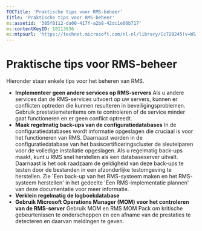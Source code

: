 ```yaml
---
TOCTitle: 'Praktische tips voor RMS-beheer'
Title: 'Praktische tips voor RMS-beheer'
ms:assetid: '385f8112-da00-417f-a2b8-42dc1e06b717'
ms:contentKeyID: 18113936
ms:mtpsurl: 'https://technet.microsoft.com/nl-nl/library/Cc720245(v=WS.10)'
---
```


Praktische tips voor RMS-beheer
===============================

Hieronder staan enkele tips voor het beheren van RMS.

-   **Implementeer geen andere services op RMS-servers**
    Als u andere services dan de RMS-services uitvoert op uw servers, kunnen er conflicten optreden die kunnen resulteren in beveiligingsproblemen. Gebruik prestatiemeteritems om te controleren of de service minder gaat functioneren en er geen conflict optreedt.
-   **Maak regelmatig back-ups van de configuratiedatabases**
    In de configuratiedatabases wordt informatie opgeslagen die cruciaal is voor het functioneren van RMS. Daarnaast worden in de configuratiedatabase van het basiscertificeringscluster de sleutelparen voor de volledige installatie opgeslagen. Als u regelmatig back-ups maakt, kunt u RMS snel herstellen als een databaseserver uitvalt. Daarnaast is het ook raadzaam de geldigheid van deze back-ups te testen door de bestanden in een afzonderlijke testomgeving te herstellen. Zie 'Een back-up van het RMS-systeem maken en het RMS-systeem herstellen' in het gedeelte 'Een RMS-implementatie plannen' van deze documentatie voor meer informatie.
-   **Verklein regelmatig de logboekdatabase**
-   **Gebruik Microsoft Operations Manager (MOM) voor het controleren van de RMS-server**
    Gebruik MOM en RMS MOM Pack om kritische gebeurtenissen te onderscheppen en een afname van de prestaties te detecteren en daarvan meldingen te geven.
